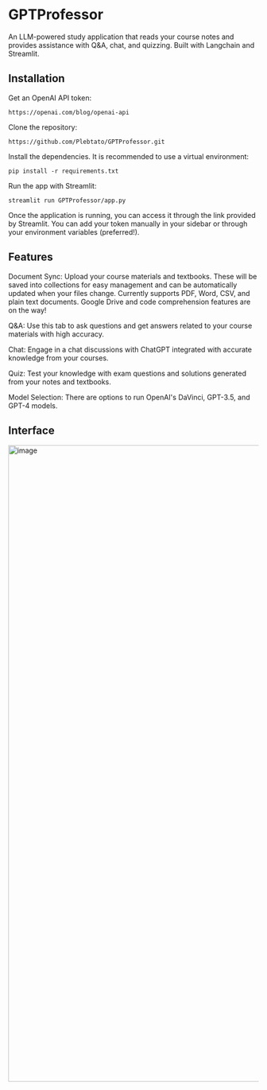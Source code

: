 # GPTProfessor

An LLM-powered study application that reads your course notes and provides assistance with Q&A, chat, and quizzing. Built with Langchain and Streamlit.

## Installation

Get an OpenAI API token:
```
https://openai.com/blog/openai-api
```
Clone the repository: 
```
https://github.com/Plebtato/GPTProfessor.git
```
Install the dependencies. It is recommended to use a virtual environment:
```
pip install -r requirements.txt
```
Run the app with Streamlit:
```
streamlit run GPTProfessor/app.py
```
Once the application is running, you can access it through the link provided by Streamlit. You can add your token manually in your sidebar or through your environment variables (preferred!).

## Features

Document Sync: Upload your course materials and textbooks. These will be saved into collections for easy management and can be automatically updated when your files change. Currently supports PDF, Word, CSV, and plain text documents. Google Drive and code comprehension features are on the way!

Q&A: Use this tab to ask questions and get answers related to your course materials with high accuracy.

Chat: Engage in a chat discussions with ChatGPT integrated with accurate knowledge from your courses.

Quiz: Test your knowledge with exam questions and solutions generated from your notes and textbooks. 

Model Selection: There are options to run OpenAI's DaVinci, GPT-3.5, and GPT-4 models.

## Interface
<img width="1280" alt="image" src="https://github.com/Plebtato/GPTProfessor/assets/19521127/53d38173-3b09-439e-a06b-899cc92881c4">
